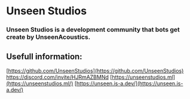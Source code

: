 # Unseen Studios
### Unseen Studios is a development community that bots get create by UnseenAcoustics.


## Usefull information:

[https://github.com/UnseenStudios](https://github.com/UnseenStudios)
https://discord.com/invite/HJRmAZBMNd
[https://unseenstudios.ml](https://unseenstudios.ml/)
[https://unseen.is-a.dev/](https://unseen.is-a.dev/)

